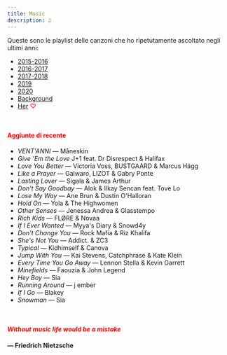 ```yaml
---
title: Music
description: ♫
---
```

Queste sono le playlist delle canzoni che ho ripetutamente ascoltato negli ultimi anni:

* [2015-2016](https://music.apple.com/it/playlist/my-2015-2016/pl.b4bf1a93707c44f89aa794dc2888e844)
* [2016-2017](https://music.apple.com/it/playlist/my-2016-2017/pl.u-PDb40o6tJ9qVro)
* [2017-2018](https://music.apple.com/it/playlist/my-2017-2018/pl.u-b3b8RKgC0qaz1d)
* [2019](https://music.apple.com/it/playlist/my-2019/pl.u-b3b8Re4H0qaz1d)
* [2020](https://music.apple.com/it/playlist/my-2020/pl.u-LdbqE1vt5e4m0R?l)
* [Background](https://music.apple.com/it/playlist/background/pl.b05fb95eaae8419b8bc2201594355ee0?l=en)
* [Her](https://music.apple.com/it/playlist/her/pl.u-Ldbqqeqt5e4m0R) <span style="color:red">♡</span>

&nbsp;

#### <span style="color:red">Aggiunte di recente</span>
* _VENT'ANNI_ — Måneskin
* _Give 'Em the Love_ J+1 feat. Dr Disrespect & Halifax
* _Love You Better_ — Victoria Voss, BUSTGAARD & Marcus Hägg
* _Like a Prayer_ — Galwaro, LIZOT & Gabry Ponte
* _Lasting Lover_ — Sigala & James Arthur
* _Don't Say Goodbay_ — Alok & Ilkay Sencan feat. Tove Lo 
* _Lose My Way_ — Ane Brun & Dustin O'Halloran
* _Hold On_ — Yola & The Highwomen
* _Other Senses_ — Jenessa Andrea & Glasstempo
* _Rich Kids_ — FLØRE & Novaa
* _If I Ever Wanted_ — Myya's Diary & Snowd4y
* _Don't Change You_ — Rock Mafia & Riz Khalifa
* _She's Not You_ — Addict. & ZC3
* _Typical_ — Kidhimself & Canova
* _Jump With You_ — Kai Stevens, Catchphrase & Kate Klein
* _Every Time You Go Away_ — Lennon Stella & Kevin Garrett
* _Minefields_ — Faouzia & John Legend
* _Hey Boy_ — Sia
* _Running Around_ — j ember
* _If I Go_ — Blakey
* _Snowman_ — Sia

&nbsp;

#### <span style="color:red">_Without music life would be a mistake_</span>

#### — Friedrich Nietzsche
